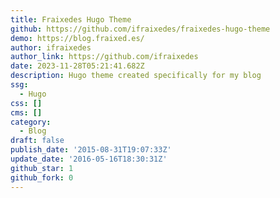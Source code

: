 ```yaml
---
title: Fraixedes Hugo Theme
github: https://github.com/ifraixedes/fraixedes-hugo-theme
demo: https://blog.fraixed.es/
author: ifraixedes
author_link: https://github.com/ifraixedes
date: 2023-11-28T05:21:41.682Z
description: Hugo theme created specifically for my blog
ssg:
  - Hugo
css: []
cms: []
category:
  - Blog
draft: false
publish_date: '2015-08-31T19:07:33Z'
update_date: '2016-05-16T18:30:31Z'
github_star: 1
github_fork: 0
---
```

